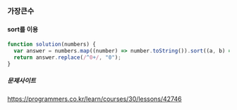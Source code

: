 ### 가장큰수

#### sort를 이용

```js
function solution(numbers) {
  var answer = numbers.map((number) => number.toString()).sort((a, b) => (b+a) - (a+b)).join("");
  return answer.replace(/^0+/, "0");
}
```

##### 문제사이트
https://programmers.co.kr/learn/courses/30/lessons/42746